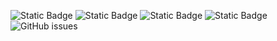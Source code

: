 ![Static Badge](https://img.shields.io/badge/blacklists-60-000000) ![Static Badge](https://img.shields.io/badge/blacklisted-2632926-cc0000) ![Static Badge](https://img.shields.io/badge/whitelisted-2245-00CC00) ![Static Badge](https://img.shields.io/badge/streaming_blacklist-28107-000000) ![GitHub issues](https://img.shields.io/github/issues/fabriziosalmi/blacklists)
